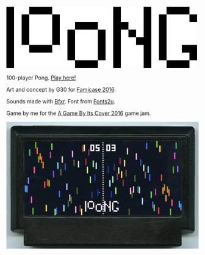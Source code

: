 ![alt text](100ng-logo.png "100ng")

100-player Pong. [Play here!](https://okaybenji.itch.io/100ng)

Art and concept by G30 for [Famicase 2016](http://famicase.com/16/).

Sounds made with [Bfxr](http://www.bfxr.net). Font from [Fonts2u](http://www.fonts2u.com).

Game by me for the [A Game By Its Cover 2016](https://itch.io/jam/a-game-by-its-cover-2016) game jam.

![alt text](100ng.jpg "100ng")
